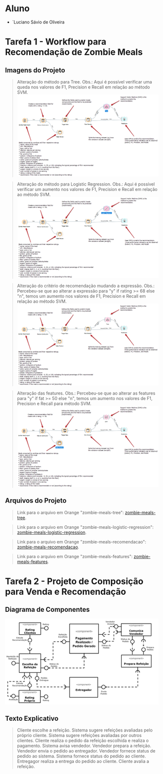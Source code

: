 # Aluno
* `Luciano Sávio de Oliveira

# Tarefa 1 - Workflow para Recomendação de Zombie Meals

## Imagens do Projeto
> Alteração do método para Tree. Obs.: Aqui é possível verificar uma queda nos valores de F1, Precision e Recall em relação ao método SVM.
![Workflow Orange](lab01/images/zombie-meals-tree.png)

> Alteração do método para Logistic Regression. Obs.: Aqui é possível verificar um aumento nos valores de F1, Precision e Recall em relação ao método SVM.
![Workflow Orange](lab01/images/zombie-meals-logistic-regression.png)

> Alteração do critério de recomendação mudando a expressão. Obs.: Percebeu-se que ao alterar a expressão para "y" if rating >= 68 else "n", temos um aumento nos valores de F1, Precision e Recall em relação ao método SVM.
![Workflow Orange](lab01/images/zombie-meals-recomendacao.png)

> Alteração das features. Obs.: Percebeu-se que ao alterar as features para "y" if fat >= 50 else "n", temos um aumento nos valores de F1, Precision e Recall para método SVM.
![Workflow Orange](lab01/images/zombie-meals-features.png)

## Arquivos do Projeto
> Link para o arquivo em Orange "zombie-meals-tree":
[zombie-meals-tree](lab01/orange/zombie-meals-tree.ows).

> Link para o arquivo em Orange "zombie-meals-logistic-regression":
[zombie-meals-logistic-regression](lab01/orange/zombie-meals-logistic-regression.ows).

> Link para o arquivo em Orange "zombie-meals-recomendacao":
[zombie-meals-recomendacao](lab01/orange/zombie-meals-recomendacao.ows).

> Link para o arquivo em Orange "zombie-meals-features":
[zombie-meals-features](lab01/orange/zombie-meals-features.ows).

# Tarefa 2 - Projeto de Composição para Venda e Recomendação

## Diagrama de Componentes
![Fluxo Marketplace](lab01/images/fluxo-marketplace.png)

## Texto Explicativo
> Cliente escolhe a refeição.
> Sistema sugere refeições avaliadas pelo próprio cliente.
> Sistema sugere refeições avaliadas por outros clientes.
> Cliente realiza o pedido da refeição escolhida e realiza o pagamento.
> Sistema avisa vendedor.
> Vendedor prepara a refeição.
> Vendedor envia o pedido ao entregador.
> Vendedor fornece status de pedido ao sistema.
> Sistema fornece status do pedido ao cliente.
> Entregagor realiza a entrega do pedido ao cliente.
> Cliente avalia a refeição.
